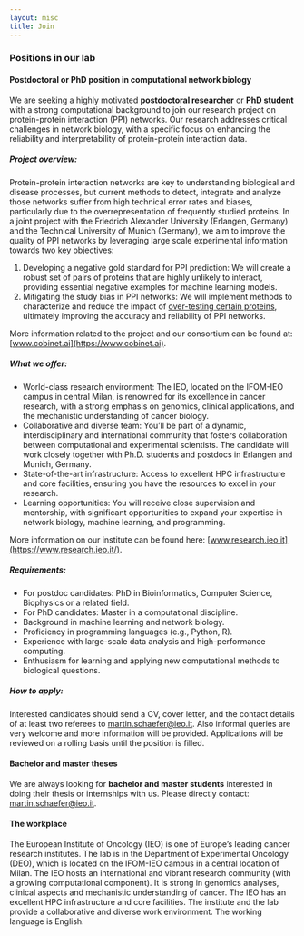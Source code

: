 ```yaml
---
layout: misc
title: Join
---
```

### Positions in our lab

#### Postdoctoral or PhD position in computational network biology
We are seeking a highly motivated **postdoctoral researcher** or **PhD student** with a strong computational background to join our research project on protein-protein interaction (PPI) networks. Our research addresses critical challenges in network biology, with a specific focus on enhancing the reliability and interpretability of protein-protein interaction data.
##### Project overview:
Protein-protein interaction networks are key to understanding biological and disease processes, but current methods to detect, integrate and analyze those networks suffer from high technical error rates and biases, particularly due to the overrepresentation of frequently studied proteins. In a joint project with the Friedrich Alexander University (Erlangen, Germany) and the Technical University of Munich (Germany), we aim to improve the quality of PPI networks by leveraging large scale experimental information towards two key objectives:  
1. Developing a negative gold standard for PPI prediction: We will create a robust set of pairs of proteins that are highly unlikely to interact, providing essential negative examples for machine learning models.
2. Mitigating the study bias in PPI networks: We will implement methods to characterize and reduce the impact of [over-testing certain proteins](https://www.biorxiv.org/content/10.1101/2023.03.17.533165v2), ultimately improving the accuracy and reliability of PPI networks.

More information related to the project and our consortium can be found at: [www.cobinet.ai](https://www.cobinet.ai).    

##### What we offer:
* World-class research environment: The IEO, located on the IFOM-IEO campus in central Milan, is renowned for its excellence in cancer research, with a strong emphasis on genomics, clinical applications, and the mechanistic understanding of cancer biology.
* Collaborative and diverse team: You’ll be part of a dynamic, interdisciplinary and international community that fosters collaboration between computational and experimental scientists. The candidate will work closely together with Ph.D. students and postdocs in Erlangen and Munich, Germany.
* State-of-the-art infrastructure: Access to excellent HPC infrastructure and core facilities, ensuring you have the resources to excel in your research.
* Learning opportunities: You will receive close supervision and mentorship, with significant opportunities to expand your expertise in network biology, machine learning, and programming.

More information on our institute can be found here: [www.research.ieo.it](https://www.research.ieo.it/).

##### Requirements:
* For postdoc candidates: PhD in Bioinformatics, Computer Science, Biophysics or a related field.
* For PhD candidates: Master in a computational discipline.
* Background in machine learning and network biology.
* Proficiency in programming languages (e.g., Python, R).
* Experience with large-scale data analysis and high-performance computing.
* Enthusiasm for learning and applying new computational methods to biological questions.

##### How to apply:
Interested candidates should send a CV, cover letter, and the contact details of at least two referees to <martin.schaefer@ieo.it>. Also informal queries are very welcome and more information will be provided. Applications will be reviewed on a rolling basis until the position is filled.



#### Bachelor and master theses

We are always looking for **bachelor and master students** interested in doing their thesis or internships with us. Please directly contact: martin.schaefer@ieo.it.


#### The workplace

The European Institute of Oncology (IEO) is one of Europe’s leading cancer research institutes. The lab is in the Department of Experimental Oncology (DEO), which is located on the IFOM-IEO campus in a central location of Milan. The IEO hosts an international and vibrant research community (with a growing computational component). It is strong in genomics analyses, clinical aspects and mechanistic understanding of cancer. The IEO has an excellent HPC infrastructure and core facilities. The institute and the lab provide a collaborative and diverse work environment. The working language is English.
